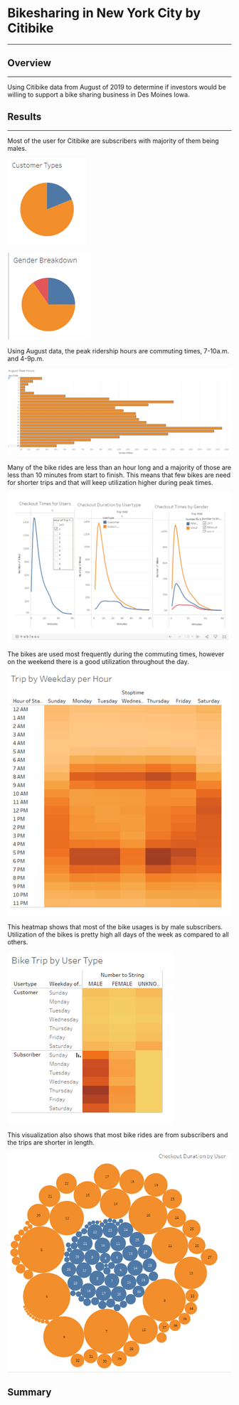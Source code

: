 # Bikesharing in New York City by Citibike
---

## Overview
---
Using Citibike data from August of 2019 to determine if investors would be 
willing to support a bike sharing business in Des Moines Iowa.  

## Results
---
Most of the user for Citibike are subscribers with majority of them being males.

![Customer Type](/images/customerType.png)

![Gender](/images/gender.png)

Using August data, the peak ridership hours are commuting times, 7-10a.m. and 4-9p.m.

![Peak Riding Times](/images/peakTimes.png)

Many of the bike rides are less than an hour long and a majority of those are less 
than 10 minutes from start to finish.  This means that few bikes are need for shorter 
trips and that will keep utilization higher during peak times. 

![Ride duration](/images/tripDuration.png)

The bikes are used most frequently during the commuting times, however on the weekend 
there is a good utilization throughout the day.

![Utilization Weekday](/images/tripWorkday.png)

This heatmap shows that most of the bike usages is by male subscribers.  Utilization 
of the bikes is pretty high all days of the week as compared to all others. 
 
![Bike Trip by User Type](/images/CustomerType-gender.png)

This visualization also shows that most bike rides are from subscribers and the trips 
are shorter in length.  

![Customer type and trip duration](/images/bubbleChart.png)


## Summary